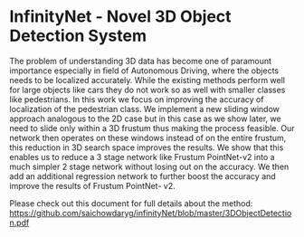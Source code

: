 # InfinityNet - Novel 3D Object Detection System

The problem of understanding 3D data has become one
of paramount importance especially in field of Autonomous
Driving, where the objects needs to be localized accurately.
While the existing methods perform well for large objects
like cars they do not work so as well with smaller classes
like pedestrians. In this work we focus on improving the
accuracy of localization of the pedestrian class. We implement a new sliding window approach analogous to the
2D case but in this case as we show later, we need to slide
only within a 3D frustum thus making the process feasible.
Our network then operates on these windows instead of on
the entire frustum, this reduction in 3D search space improves the results. We show that this enables us to reduce a
3 stage network like Frustum PointNet-v2 into a much simpler 2 stage network without losing out on the accuracy. We
then add an additional regression network to further boost
the accuracy and improve the results of Frustum PointNet-
v2.

Please check out this document for full details about the method:
https://github.com/saichowdaryg/infinityNet/blob/master/3DObjectDetection.pdf
